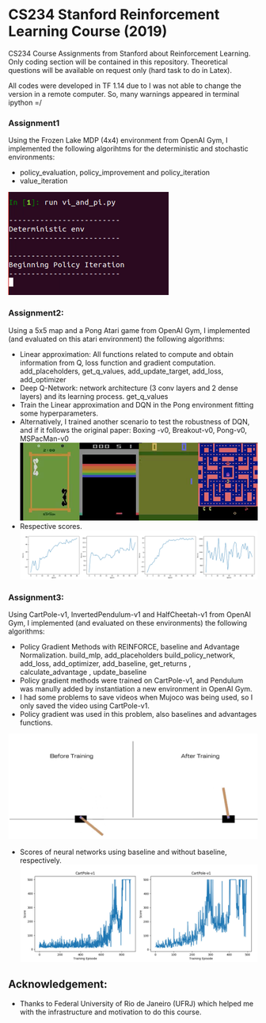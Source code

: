 # CS234 Stanford Reinforcement Learning Course (2019)
CS234 Course Assignments from Stanford about Reinforcement Learning. Only coding section will be contained in this repository.
Theoretical questions will be available on request only (hard task to do in Latex).

All codes were developed in TF 1.14 due to I was not able to change the version in a remote computer. So, many warnings appeared in terminal ipython =/

### Assignment1
Using the Frozen Lake MDP (4x4) environment from OpenAI Gym, I implemented the following algorihtms for the deterministic and stochastic environments:
- policy_evaluation, policy_improvement and policy_iteration
- value_iteration

[![Watch the video](./Miscs/Images/assignment1.png)](https://youtu.be/YkN5n5OoZkE)





### Assignment2:
Using a 5x5 map and a Pong Atari game from OpenAI Gym, I implemented (and evaluated on this atari environment) the following algorithms:
- Linear approximation: All functions related to compute and obtain information from Q, loss function and gradient computation.
    add_placeholders, get_q_values, add_update_target, add_loss, add_optimizer
- Deep Q-Network: network architecture (3 conv layers and 2 dense layers) and its learning process.
    get_q_values
- Train the Linear approximation and DQN in the Pong environment fitting some hyperparameters.
- Alternatively, I trained another scenario to test the robustness of DQN, and if it follows the original paper: Boxing -v0, Breakout-v0, Pong-v0, MSPacMan-v0
[![Watch the video](./Miscs/Images/assignment2.png)](https://youtu.be/tjGMSK23U2I)
- Respective scores.
![picture](./Miscs/Images/scores_task2.jpg)




### Assignment3:
Using CartPole-v1, InvertedPendulum-v1 and HalfCheetah-v1 from OpenAI Gym, I implemented (and evaluated on these environments) the following algorithms:
-  Policy Gradient Methods with REINFORCE, baseline and Advantage Normalization.
    build_mlp, add_placeholders build_policy_network, add_loss, add_optimizer, add_baseline, get_returns , calculate_advantage , update_baseline
- Policy gradient methods were trained on CartPole-v1, and Pendulum was manully added by instantiation a new environment in OpenAI Gym.
- I had some problems to save videos when Mujoco was being used, so I only saved the video using CartPole-v1.
- Policy gradient was used in this problem, also baselines and advantages functions.

[![Watch the video](./Miscs/Images/assignment3.png)](https://youtu.be/yDOGbV1PsYY)
- Scores of neural networks using baseline and without baseline, respectively.
![picture](./Miscs/Images/scores_task3.jpg)

## Acknowledgement:
- Thanks to Federal University of Rio de Janeiro (UFRJ) which helped me with the infrastructure and motivation to do this course.
